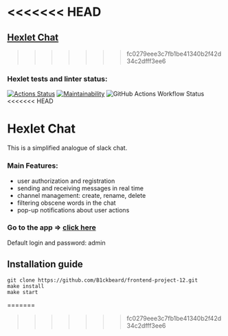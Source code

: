 <<<<<<< HEAD
=======
## [Hexlet Chat](https://slack-chat-koc9.onrender.com/)

>>>>>>> fc0279eee3c7fb1be41340b2f42d34c2dfff3ee6
### Hexlet tests and linter status:
[![Actions Status](https://github.com/B1ckbeard/frontend-project-12/actions/workflows/hexlet-check.yml/badge.svg)](https://github.com/B1ckbeard/frontend-project-12/actions)
[![Maintainability](https://api.codeclimate.com/v1/badges/39f3d792894d97c9625f/maintainability)](https://codeclimate.com/github/B1ckbeard/frontend-project-12/maintainability)
![GitHub Actions Workflow Status](https://img.shields.io/github/actions/workflow/status/B1ckbeard/frontend-project-12/eslint-check.yml?style=flat&logo=github&label=eslint-check)
<<<<<<< HEAD

# Hexlet Chat
This is a simplified analogue of slack chat.
### Main Features:
* user authorization and registration
* sending and receiving messages in real time
* channel management: create, rename, delete
* filtering obscene words in the chat
* pop-up notifications about user actions
### Go to the app => [click here](https://slack-chat-koc9.onrender.com/)
Default login and password: admin
## Installation guide
```
git clone https://github.com/B1ckbeard/frontend-project-12.git
make install
make start
```
=======
>>>>>>> fc0279eee3c7fb1be41340b2f42d34c2dfff3ee6
